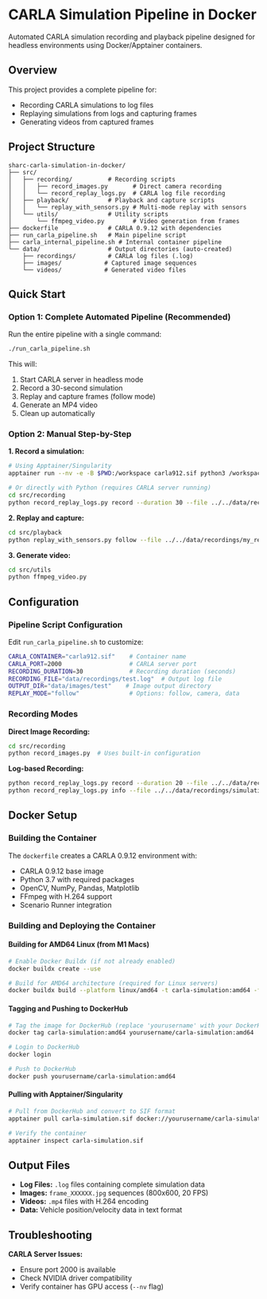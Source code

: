 # CARLA Simulation Pipeline in Docker

Automated CARLA simulation recording and playback pipeline designed for headless environments using Docker/Apptainer containers.

## Overview

This project provides a complete pipeline for:
- Recording CARLA simulations to log files
- Replaying simulations from logs and capturing frames
- Generating videos from captured frames

## Project Structure

```
sharc-carla-simulation-in-docker/
├── src/
│   ├── recording/          # Recording scripts
│   │   ├── record_images.py       # Direct camera recording
│   │   └── record_replay_logs.py  # CARLA log file recording
│   ├── playback/           # Playback and capture scripts
│   │   └── replay_with_sensors.py # Multi-mode replay with sensors
│   └── utils/              # Utility scripts
│       └── ffmpeg_video.py        # Video generation from frames
├── dockerfile              # CARLA 0.9.12 with dependencies
├── run_carla_pipeline.sh   # Main pipeline script
├── carla_internal_pipeline.sh # Internal container pipeline
└── data/                   # Output directories (auto-created)
    ├── recordings/         # CARLA log files (.log)
    ├── images/            # Captured image sequences
    └── videos/            # Generated video files
```

## Quick Start

### Option 1: Complete Automated Pipeline (Recommended)

Run the entire pipeline with a single command:

```bash
./run_carla_pipeline.sh
```

This will:
1. Start CARLA server in headless mode
2. Record a 30-second simulation
3. Replay and capture frames (follow mode)
4. Generate an MP4 video
5. Clean up automatically

### Option 2: Manual Step-by-Step

**1. Record a simulation:**
```bash
# Using Apptainer/Singularity
apptainer run --nv -e -B $PWD:/workspace carla912.sif python3 /workspace/src/recording/record_replay_logs.py record --duration 30 --file /workspace/data/recordings/my_recording.log

# Or directly with Python (requires CARLA server running)
cd src/recording
python record_replay_logs.py record --duration 30 --file ../../data/recordings/my_recording.log
```

**2. Replay and capture:**
```bash
cd src/playback
python replay_with_sensors.py follow --file ../../data/recordings/my_recording.log --output ../../data/images/follow --duration 30 --sync
```

**3. Generate video:**
```bash
cd src/utils
python ffmpeg_video.py
```

## Configuration

### Pipeline Script Configuration

Edit `run_carla_pipeline.sh` to customize:

```bash
CARLA_CONTAINER="carla912.sif"    # Container name
CARLA_PORT=2000                   # CARLA server port
RECORDING_DURATION=30             # Recording duration (seconds)
RECORDING_FILE="data/recordings/test.log"  # Output log file
OUTPUT_DIR="data/images/test"    # Image output directory
REPLAY_MODE="follow"              # Options: follow, camera, data
```

### Recording Modes

**Direct Image Recording:**
```bash
cd src/recording
python record_images.py  # Uses built-in configuration
```

**Log-based Recording:**
```bash
python record_replay_logs.py record --duration 20 --file ../../data/recordings/simulation.log
python record_replay_logs.py info --file ../../data/recordings/simulation.log  # View log details
```

## Docker Setup

### Building the Container

The `dockerfile` creates a CARLA 0.9.12 environment with:
- CARLA 0.9.12 base image
- Python 3.7 with required packages
- OpenCV, NumPy, Pandas, Matplotlib
- FFmpeg with H.264 support
- Scenario Runner integration

### Building and Deploying the Container

#### Building for AMD64 Linux (from M1 Macs)

```bash
# Enable Docker Buildx (if not already enabled)
docker buildx create --use

# Build for AMD64 architecture (required for Linux servers)
docker buildx build --platform linux/amd64 -t carla-simulation:amd64 -f dockerfile .
```

#### Tagging and Pushing to DockerHub

```bash
# Tag the image for DockerHub (replace 'yourusername' with your DockerHub username)
docker tag carla-simulation:amd64 yourusername/carla-simulation:amd64

# Login to DockerHub
docker login

# Push to DockerHub
docker push yourusername/carla-simulation:amd64
```

#### Pulling with Apptainer/Singularity

```bash
# Pull from DockerHub and convert to SIF format
apptainer pull carla-simulation.sif docker://yourusername/carla-simulation:amd64

# Verify the container
apptainer inspect carla-simulation.sif
```

## Output Files

- **Log Files:** `.log` files containing complete simulation data
- **Images:** `frame_XXXXXX.jpg` sequences (800x600, 20 FPS)
- **Videos:** `.mp4` files with H.264 encoding
- **Data:** Vehicle position/velocity data in text format

## Troubleshooting

**CARLA Server Issues:**
- Ensure port 2000 is available
- Check NVIDIA driver compatibility
- Verify container has GPU access (`--nv` flag)